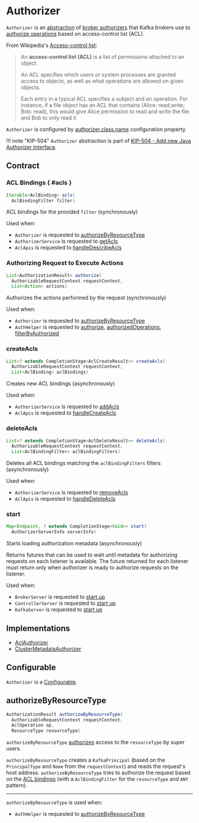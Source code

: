 # Authorizer

`Authorizer` is an [abstraction](#contract) of [broker authorizers](#implementations) that Kafka brokers use to [authorize operations](#authorize) based on access-control list (ACL).

From Wikipedia's [Access-control list](https://en.wikipedia.org/wiki/Access-control_list):

> An **access-control list (ACL)** is a list of permissions attached to an object.
>
> An ACL specifies which users or system processes are granted access to objects,
> as well as what operations are allowed on given objects.
>
> Each entry in a typical ACL specifies a subject and an operation. For instance, if a file object has an ACL
> that contains (Alice: read,write; Bob: read), this would give Alice permission to read and write the file and
> Bob to only read it

`Authorizer` is configured by [authorizer.class.name](../KafkaConfig.md#authorizer.class.name) configuration property.

!!! note "KIP-504"
    `Authorizer` abstraction is part of [KIP-504 - Add new Java Authorizer Interface](https://cwiki.apache.org/confluence/display/KAFKA/KIP-504+-+Add+new+Java+Authorizer+Interface).

## Contract

### ACL Bindings { #acls }

```java
Iterable<AclBinding> acls(
  AclBindingFilter filter)
```

ACL bindings for the provided `filter` (synchronously)

Used when:

* `Authorizer` is requested to [authorizeByResourceType](Authorizer.md#authorizeByResourceType)
* `AuthorizerService` is requested to [getAcls](../tools/kafka-acls/AuthorizerService.md#getAcls)
* `AclApis` is requested to [handleDescribeAcls](AclApis.md#handleDescribeAcls)

### <span id="authorize"> Authorizing Request to Execute Actions

```java
List<AuthorizationResult> authorize(
  AuthorizableRequestContext requestContext,
  List<Action> actions)
```

Authorizes the actions performed by the request (synchronously)

Used when:

* `Authorizer` is requested to [authorizeByResourceType](Authorizer.md#authorizeByResourceType)
* `AuthHelper` is requested to [authorize](AuthHelper.md#authorize), [authorizedOperations](AuthHelper.md#authorizedOperations), [filterByAuthorized](AuthHelper.md#filterByAuthorized)

### <span id="createAcls"> createAcls

```java
List<? extends CompletionStage<AclCreateResult>> createAcls(
  AuthorizableRequestContext requestContext,
  List<AclBinding> aclBindings)
```

Creates new ACL bindings (asynchronously)

Used when:

* `AuthorizerService` is requested to [addAcls](../tools/kafka-acls/AuthorizerService.md#addAcls)
* `AclApis` is requested to [handleCreateAcls](AclApis.md#handleCreateAcls)

### <span id="deleteAcls"> deleteAcls

```java
List<? extends CompletionStage<AclDeleteResult>> deleteAcls(
  AuthorizableRequestContext requestContext,
  List<AclBindingFilter> aclBindingFilters)
```

Deletes all ACL bindings matching the `aclBindingFilters` filters (asynchronously)

Used when:

* `AuthorizerService` is requested to [removeAcls](../tools/kafka-acls/AuthorizerService.md#removeAcls)
* `AclApis` is requested to [handleDeleteAcls](AclApis.md#handleDeleteAcls)

### <span id="start"> start

```java
Map<Endpoint, ? extends CompletionStage<Void>> start(
  AuthorizerServerInfo serverInfo)
```

Starts loading authorization metadata (asynchronously)

Returns futures that can be used to wait until metadata for authorizing requests on each listener is available. The future returned for each listener must return only when authorizer is ready to authorize requests on the listener.

Used when:

* `BrokerServer` is requested to [start up](../kraft/BrokerServer.md#startup)
* `ControllerServer` is requested to [start up](../kraft/ControllerServer.md#startup)
* `KafkaServer` is requested to [start up](../broker/KafkaServer.md#startup)

## Implementations

* [AclAuthorizer](AclAuthorizer.md)
* [ClusterMetadataAuthorizer](ClusterMetadataAuthorizer.md)

## <span id="Configurable"> Configurable

`Authorizer` is a [Configurable](../Configurable.md).

## <span id="authorizeByResourceType"> authorizeByResourceType

```java
AuthorizationResult authorizeByResourceType(
  AuthorizableRequestContext requestContext,
  AclOperation op,
  ResourceType resourceType)
```

`authorizeByResourceType` [authorizes](#authorize) access to the `resourceType` by super users.

`authorizeByResourceType` creates a `KafkaPrincipal` (based on the `PrincipalType` and `Name` from the `requestContext`) and reads the request's host address. `authorizeByResourceType` tries to authorize the request based on the [ACL bindings](#acls) (with a `AclBindingFilter` for the `resourceType` and `ANY` pattern).

---

`authorizeByResourceType` is used when:

* `AuthHelper` is requested to [authorizeByResourceType](AuthHelper.md#authorizeByResourceType)

